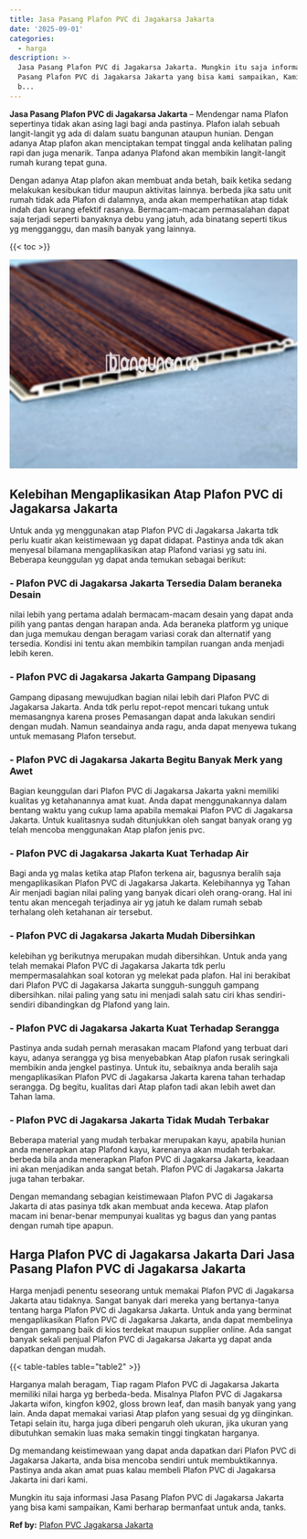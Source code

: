 ```yaml
---
title: Jasa Pasang Plafon PVC di Jagakarsa Jakarta
date: '2025-09-01'
categories:
  - harga
description: >-
  Jasa Pasang Plafon PVC di Jagakarsa Jakarta. Mungkin itu saja informasi Jasa
  Pasang Plafon PVC di Jagakarsa Jakarta yang bisa kami sampaikan, Kami berharap
  b...
---
```


**Jasa Pasang Plafon PVC di Jagakarsa Jakarta** – Mendengar nama Plafon sepertinya tidak akan asing lagi bagi anda pastinya. Plafon ialah sebuah langit-langit yg ada di dalam suatu bangunan ataupun hunian. Dengan adanya Atap plafon akan menciptakan tempat tinggal anda kelihatan paling rapi dan juga menarik. Tanpa adanya Plafond akan membikin langit-langit rumah kurang tepat guna.

Dengan adanya Atap plafon akan membuat anda betah, baik ketika sedang melakukan kesibukan tidur maupun aktivitas lainnya. berbeda jika satu unit rumah tidak ada Plafon di dalamnya, anda akan memperhatikan atap tidak indah dan kurang efektif rasanya. Bermacam-macam permasalahan dapat saja terjadi seperti banyaknya debu yang jatuh, ada binatang seperti tikus yg mengganggu, dan masih banyak yang lainnya.

{{< toc >}}

![Jasa Pasang Plafon PVC di Jagakarsa Jakarta](/images/flafond-pvc-murah03.png)

## Kelebihan Mengaplikasikan Atap Plafon PVC di Jagakarsa Jakarta

Untuk anda yg menggunakan atap Plafon PVC di Jagakarsa Jakarta tdk perlu kuatir akan keistimewaan yg dapat didapat. Pastinya anda tdk akan menyesal bilamana mengaplikasikan atap Plafond variasi yg satu ini. Beberapa keunggulan yg dapat anda temukan sebagai berikut:

### \- Plafon PVC di Jagakarsa Jakarta Tersedia Dalam beraneka Desain

nilai lebih yang pertama adalah bermacam-macam desain yang dapat anda pilih yang pantas dengan harapan anda. Ada beraneka platform yg unique dan juga memukau dengan beragam variasi corak dan alternatif yang tersedia. Kondisi ini tentu akan membikin tampilan ruangan anda menjadi lebih keren.

### \- Plafon PVC di Jagakarsa Jakarta Gampang Dipasang

Gampang dipasang mewujudkan bagian nilai lebih dari Plafon PVC di Jagakarsa Jakarta. Anda tdk perlu repot-repot mencari tukang untuk memasangnya karena proses Pemasangan dapat anda lakukan sendiri dengan mudah. Namun seandainya anda ragu, anda dapat menyewa tukang untuk memasang Plafon tersebut.

### \- Plafon PVC di Jagakarsa Jakarta Begitu Banyak Merk yang Awet

Bagian keunggulan dari Plafon PVC di Jagakarsa Jakarta yakni memiliki kualitas yg ketahanannya amat kuat. Anda dapat menggunakannya dalam bentang waktu yang cukup lama apabila memakai Plafon PVC di Jagakarsa Jakarta. Untuk kualitasnya sudah ditunjukkan oleh sangat banyak orang yg telah mencoba menggunakan Atap plafon jenis pvc.

### \- Plafon PVC di Jagakarsa Jakarta Kuat Terhadap Air

Bagi anda yg malas ketika atap Plafon terkena air, bagusnya beralih saja mengaplikasikan Plafon PVC di Jagakarsa Jakarta. Kelebihannya yg Tahan Air menjadi bagian nilai paling yang banyak dicari oleh orang-orang. Hal ini tentu akan mencegah terjadinya air yg jatuh ke dalam rumah sebab terhalang oleh ketahanan air tersebut.

### \- Plafon PVC di Jagakarsa Jakarta Mudah Dibersihkan

kelebihan yg berikutnya merupakan mudah dibersihkan. Untuk anda yang telah memakai Plafon PVC di Jagakarsa Jakarta tdk perlu mempermasalahkan soal kotoran yg melekat pada plafon. Hal ini berakibat dari Plafon PVC di Jagakarsa Jakarta sungguh-sungguh gampang dibersihkan. nilai paling yang satu ini menjadi salah satu ciri khas sendiri-sendiri dibandingkan dg Plafond yang lain.

### \- Plafon PVC di Jagakarsa Jakarta Kuat Terhadap Serangga

Pastinya anda sudah pernah merasakan macam Plafond yang terbuat dari kayu, adanya serangga yg bisa menyebabkan Atap plafon rusak seringkali membikin anda jengkel pastinya. Untuk itu, sebaiknya anda beralih saja mengaplikasikan Plafon PVC di Jagakarsa Jakarta karena tahan terhadap serangga. Dg begitu, kualitas dari Atap plafon tadi akan lebih awet dan Tahan lama.

### \- Plafon PVC di Jagakarsa Jakarta Tidak Mudah Terbakar

Beberapa material yang mudah terbakar merupakan kayu, apabila hunian anda menerapkan atap Plafond kayu, karenanya akan mudah terbakar. berbeda bila anda menerapkan Plafon PVC di Jagakarsa Jakarta, keadaan ini akan menjadikan anda sangat betah. Plafon PVC di Jagakarsa Jakarta juga tahan terbakar.

Dengan memandang sebagian keistimewaan Plafon PVC di Jagakarsa Jakarta di atas pasinya tdk akan membuat anda kecewa. Atap plafon macam ini benar-benar mempunyai kualitas yg bagus dan yang pantas dengan rumah tipe apapun.

## Harga Plafon PVC di Jagakarsa Jakarta Dari Jasa Pasang Plafon PVC di Jagakarsa Jakarta

Harga menjadi penentu seseorang untuk memakai Plafon PVC di Jagakarsa Jakarta atau tidaknya. Sangat banyak dari mereka yang bertanya-tanya tentang harga Plafon PVC di Jagakarsa Jakarta. Untuk anda yang berminat mengaplikasikan Plafon PVC di Jagakarsa Jakarta, anda dapat membelinya dengan gampang baik di kios terdekat maupun supplier online. Ada sangat banyak sekali penjual Plafon PVC di Jagakarsa Jakarta yg dapat anda dapatkan dengan mudah.

{{< table-tables table="table2" >}}

Harganya malah beragam, Tiap ragam Plafon PVC di Jagakarsa Jakarta memiliki nilai harga yg berbeda-beda. Misalnya Plafon PVC di Jagakarsa Jakarta wifon, kingfon k902, gloss brown leaf, dan masih banyak yang yang lain. Anda dapat memakai variasi Atap plafon yang sesuai dg yg diinginkan. Tetapi selain itu, harga juga diberi pengaruh oleh ukuran, jika ukuran yang dibutuhkan semakin luas maka semakin tinggi tingkatan harganya.

Dg memandang keistimewaan yang dapat anda dapatkan dari Plafon PVC di Jagakarsa Jakarta, anda bisa mencoba sendiri untuk membuktikannya. Pastinya anda akan amat puas kalau membeli Plafon PVC di Jagakarsa Jakarta ini dari kami.

Mungkin itu saja informasi Jasa Pasang Plafon PVC di Jagakarsa Jakarta yang bisa kami sampaikan, Kami berharap bermanfaat untuk anda, tanks.

**Ref by:** [Plafon PVC Jagakarsa Jakarta](https://id.wikipedia.org/wiki/Plafon)
